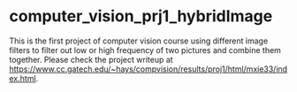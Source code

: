 # computer_vision_prj1_hybridImage
This is the first project of computer vision course using different image filters to filter out low or high frequency of two pictures and combine them together.
Please check the project writeup at https://www.cc.gatech.edu/~hays/compvision/results/proj1/html/mxie33/index.html.
